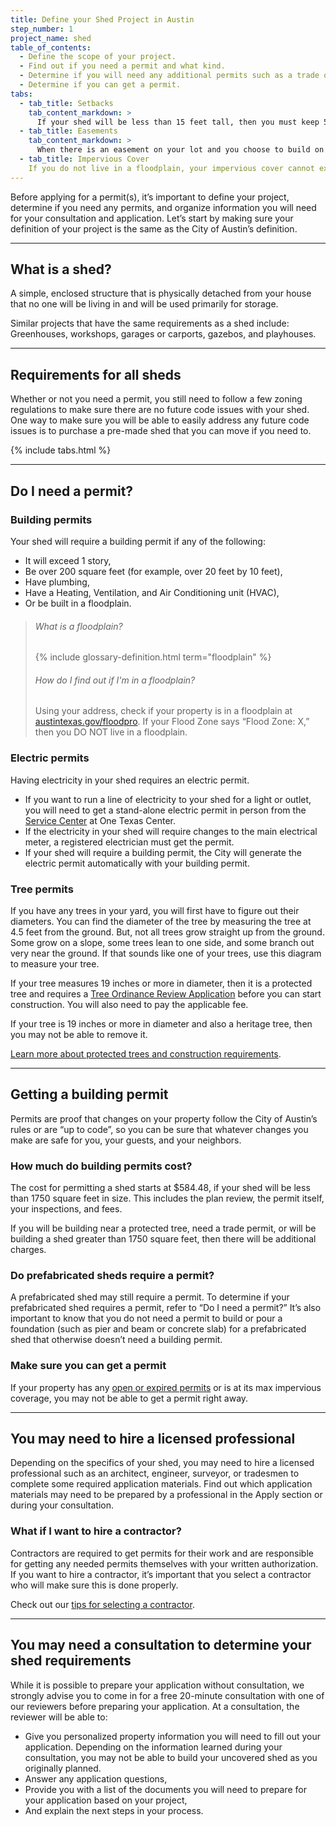 ```yaml
---
title: Define your Shed Project in Austin
step_number: 1
project_name: shed
table_of_contents:
  - Define the scope of your project.
  - Find out if you need a permit and what kind.
  - Determine if you will need any additional permits such as a trade or tree permit.
  - Determine if you can get a permit.
tabs:
  - tab_title: Setbacks
    tab_content_markdown: >
      If your shed will be less than 15 feet tall, then you must keep 5 feet from both your side and rear property lines clear. You may not build within these spaces. If you shed will be more than 15 feet tall, then you must keep 10 feet from your rear property line clear and 5 feet from your side property line clear, and you may not build within these spaces. There is also a 25 foot setback from your front property line.
  - tab_title: Easements
    tab_content_markdown: >
      When there is an easement on your lot and you choose to build on the easement, you run the risk of future fines or possible demolishment of your shed if the city needs to access your easement.
  - tab_title: Impervious Cover
    If you do not live in a floodplain, your impervious cover cannot exceed 45% of your property. If you do live in a floodplain, your impervious cover cannot exceed 10% of your property. Impervious cover restrictions are in place to make sure a significant amount of water is making it back into the soil and to prevent flooding."
---
```



Before applying for a permit(s), it’s important to define your project, determine if you need any permits, and organize information you will need for your consultation and application. Let’s start by making sure your definition of your project is the same as the City of Austin’s definition.

---

## What is a shed?

A simple, enclosed structure that is physically detached from your house that no one will be living in and will be used primarily for storage.

Similar projects that have the same requirements as a shed include: Greenhouses, workshops, garages or carports, gazebos, and playhouses.

---

## Requirements for all sheds

Whether or not you need a permit, you still need to follow a few zoning regulations to make sure there are no future code issues with your shed. One way to make sure you will be able to easily address any future code issues is to purchase a pre-made shed that you can move if you need to.

{% include tabs.html %}

---

## Do I need a permit?

### Building permits

Your shed will require a building permit if any of the following:

* It will exceed 1 story,
* Be over 200 square feet (for example, over 20 feet by 10 feet),
* Have plumbing,
* Have a Heating, Ventilation, and Air Conditioning unit (HVAC),
* Or be built in a floodplain.

> ###### What is a floodplain?
>
> {% include glossary-definition.html term="floodplain" %}
>
>
> ###### How do I find out if I'm in a floodplain?
>
> Using your address, check if your property is in a floodplain at [austintexas.gov/floodpro](http://austintexas.gov/floodpro/). If your Flood Zone says “Flood Zone: X,” then you DO NOT live in a floodplain.

### Electric permits

Having electricity in your shed requires an electric permit.

* If you want to run a line of electricity to your shed for a light or outlet, you will need to get a stand-alone electric permit in person from the [Service Center](/contact/#service-center) at One Texas Center.
* If the electricity in your shed will require changes to the main electrical meter, a registered electrician must get the permit.
* If your shed will require a building permit, the City will generate the electric permit automatically with your building permit.

### Tree permits

If you have any trees in your yard, you will first have to figure out their diameters. You can find the diameter of the tree by measuring the tree at 4.5 feet from the ground. But, not all trees grow straight up from the ground. Some grow on a slope, some trees lean to one side, and some branch out very near the ground. If that sounds like one of your trees, use this diagram to measure your tree.

If your tree measures 19 inches or more in diameter, then it is a protected tree and requires a [Tree Ordinance Review Application](http://www.austintexas.gov/sites/default/files/files/Planning/Applications_Forms/tree_permit.pdf) before you can start construction. You will also need to pay the applicable fee.

If your tree is 19 inches or more in diameter and also a heritage tree, then you may not be able to remove it.

[Learn more about protected trees and construction requirements](/residential-toolkit/building-near-a-tree/).

---

## Getting a building permit

Permits are proof that changes on your property follow the City of Austin’s rules or are “up to code”, so you can be sure that whatever changes you make are safe for you, your guests, and your neighbors.

### How much do building permits cost?

The cost for permitting a shed starts at $584.48, if your shed will be less than 1750 square feet in size. This includes the plan review, the permit itself, your inspections, and fees.

If you will be building near a protected tree, need a trade permit, or will be building a shed greater than 1750 square feet, then there will be additional charges.

### Do prefabricated sheds require a permit?

A prefabricated shed may still require a permit. To determine if your prefabricated shed requires a permit, refer to “Do I need a permit?” It’s also important to know that you do not need a permit to build or pour a foundation (such as pier and beam or concrete slab) for a prefabricated shed that otherwise doesn’t need a building permit.

### Make sure you can get a permit

If your property has any [open or expired permits](/residential-toolkit/can-i-get-a-permit/) or is at its max impervious coverage, you may not be able to get a permit right away.

---

## You may need to hire a licensed professional

Depending on the specifics of your shed, you may need to hire a licensed professional such as an architect, engineer, surveyor, or tradesmen to complete some required application materials. Find out which application materials may need to be prepared by a professional in the Apply section or during your consultation.

### What if I want to hire a contractor?

Contractors are required to get permits for their work and are responsible for getting any needed permits themselves with your written authorization. If you want to hire a contractor, it’s important that you select a contractor who will make sure this is done properly.

Check out our [tips for selecting a contractor](http://www.austintexas.gov/page/how-select-contractor).

---

## You may need a consultation to determine your shed requirements

While it is possible to prepare your application without consultation, we strongly advise you to come in for a free 20-minute consultation with one of our reviewers before preparing your application. At a consultation, the reviewer will be able to:

* Give you personalized property information you will need to fill out your application. Depending on the information learned during your consultation, you may not be able to build your uncovered shed as you originally planned.
* Answer any application questions,
* Provide you with a list of the documents you will need to prepare for your application based on your project,
* And explain the next steps in your process.